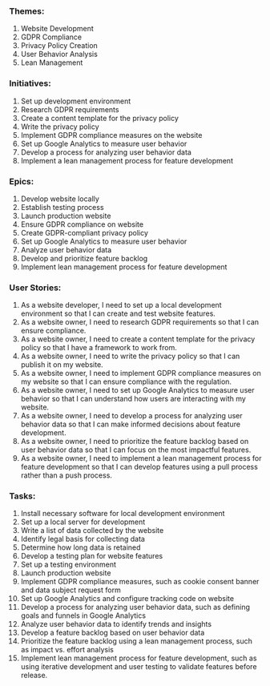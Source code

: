 ### Themes:
1. Website Development
2. GDPR Compliance
3. Privacy Policy Creation
4. User Behavior Analysis
5. Lean Management

### Initiatives:
1. Set up development environment
2. Research GDPR requirements
3. Create a content template for the privacy policy
4. Write the privacy policy
5. Implement GDPR compliance measures on the website
6. Set up Google Analytics to measure user behavior
7. Develop a process for analyzing user behavior data
8. Implement a lean management process for feature development

### Epics:
1. Develop website locally
2. Establish testing process
3. Launch production website
4. Ensure GDPR compliance on website
5. Create GDPR-compliant privacy policy
6. Set up Google Analytics to measure user behavior
7. Analyze user behavior data
8. Develop and prioritize feature backlog
9. Implement lean management process for feature development

### User Stories:
1. As a website developer, I need to set up a local development environment so that I can create and test website features.
2. As a website owner, I need to research GDPR requirements so that I can ensure compliance.
3. As a website owner, I need to create a content template for the privacy policy so that I have a framework to work from.
4. As a website owner, I need to write the privacy policy so that I can publish it on my website.
5. As a website owner, I need to implement GDPR compliance measures on my website so that I can ensure compliance with the regulation.
6. As a website owner, I need to set up Google Analytics to measure user behavior so that I can understand how users are interacting with my website.
7. As a website owner, I need to develop a process for analyzing user behavior data so that I can make informed decisions about feature development.
8. As a website owner, I need to prioritize the feature backlog based on user behavior data so that I can focus on the most impactful features.
9. As a website owner, I need to implement a lean management process for feature development so that I can develop features using a pull process rather than a push process.

### Tasks:
1. Install necessary software for local development environment
2. Set up a local server for development
3. Write a list of data collected by the website
4. Identify legal basis for collecting data
5. Determine how long data is retained
6. Develop a testing plan for website features
7. Set up a testing environment
8. Launch production website
9. Implement GDPR compliance measures, such as cookie consent banner and data subject request form
10. Set up Google Analytics and configure tracking code on website
11. Develop a process for analyzing user behavior data, such as defining goals and funnels in Google Analytics
12. Analyze user behavior data to identify trends and insights
13. Develop a feature backlog based on user behavior data
14. Prioritize the feature backlog using a lean management process, such as impact vs. effort analysis
15. Implement lean management process for feature development, such as using iterative development and user testing to validate features before release.
